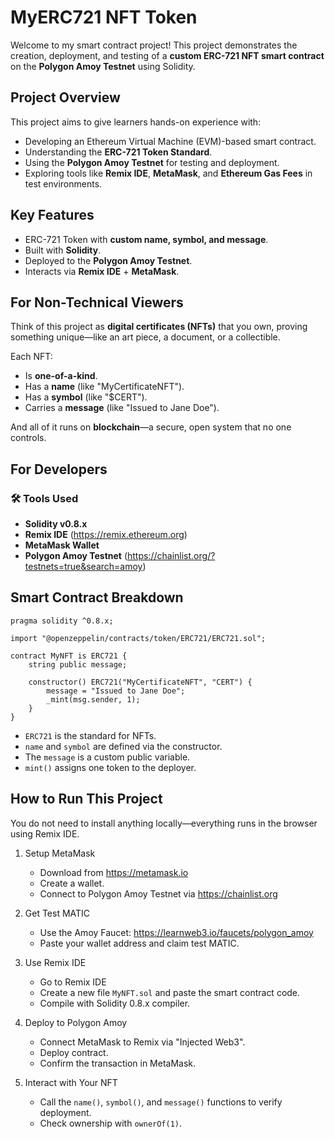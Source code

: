 # MyERC721 NFT Token

Welcome to my smart contract project! This project demonstrates the creation, deployment, and testing of a **custom ERC-721 NFT smart contract** on the **Polygon Amoy Testnet** using Solidity.


## Project Overview

This project aims to give learners hands-on experience with:
- Developing an Ethereum Virtual Machine (EVM)-based smart contract.
- Understanding the **ERC-721 Token Standard**.
- Using the **Polygon Amoy Testnet** for testing and deployment.
- Exploring tools like **Remix IDE**, **MetaMask**, and **Ethereum Gas Fees** in test environments.


## Key Features

- ERC-721 Token with **custom name, symbol, and message**.
- Built with **Solidity**.
- Deployed to the **Polygon Amoy Testnet**.
- Interacts via **Remix IDE** + **MetaMask**.

## For Non-Technical Viewers

Think of this project as **digital certificates (NFTs)** that you own, proving something unique—like an art piece, a document, or a collectible.

Each NFT:
- Is **one-of-a-kind**.
- Has a **name** (like "MyCertificateNFT").
- Has a **symbol** (like "$CERT").
- Carries a **message** (like "Issued to Jane Doe").

And all of it runs on **blockchain**—a secure, open system that no one controls.


## For Developers

### 🛠 Tools Used
- **Solidity v0.8.x**
- **Remix IDE** (https://remix.ethereum.org)
- **MetaMask Wallet**
- **Polygon Amoy Testnet** (https://chainlist.org/?testnets=true&search=amoy)


## Smart Contract Breakdown

```solidity
pragma solidity ^0.8.x;

import "@openzeppelin/contracts/token/ERC721/ERC721.sol";

contract MyNFT is ERC721 {
    string public message;

    constructor() ERC721("MyCertificateNFT", "CERT") {
        message = "Issued to Jane Doe";
        _mint(msg.sender, 1);
    }
}
```
- ```ERC721``` is the standard for NFTs.
- ```name``` and ```symbol``` are defined via the constructor.
- The ```message``` is a custom public variable.
- ```mint()``` assigns one token to the deployer.

## How to Run This Project

You do not need to install anything locally—everything runs in the browser using Remix IDE.

1. Setup MetaMask
    - Download from https://metamask.io
    - Create a wallet.
    - Connect to Polygon Amoy Testnet via https://chainlist.org

2. Get Test MATIC
    - Use the Amoy Faucet: https://learnweb3.io/faucets/polygon_amoy
    - Paste your wallet address and claim test MATIC.

3. Use Remix IDE
    - Go to Remix IDE
    - Create a new file ```MyNFT.sol``` and paste the smart contract code.
    - Compile with Solidity 0.8.x compiler.

4. Deploy to Polygon Amoy
    - Connect MetaMask to Remix via "Injected Web3".
    - Deploy contract.
    - Confirm the transaction in MetaMask.

5. Interact with Your NFT
    - Call the ```name()```, ```symbol()```, and ```message()``` functions to verify deployment.
    - Check ownership with ```ownerOf(1)```.
